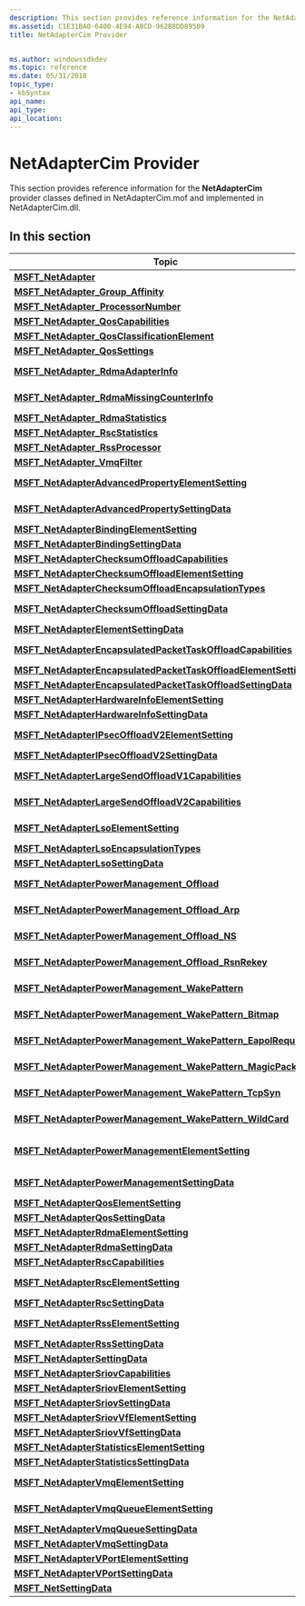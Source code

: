 ```yaml
---
description: This section provides reference information for the NetAdapterCim provider classes defined in NetAdapterCim.mof and implemented in NetAdapterCim.dll.
ms.assetid: C1E31BA0-6400-4E94-A8CD-962B8DD89509
title: NetAdapterCim Provider


ms.author: windowssdkdev
ms.topic: reference
ms.date: 05/31/2018
topic_type: 
- kbSyntax
api_name: 
api_type: 
api_location: 
---
```


# NetAdapterCim Provider

This section provides reference information for the **NetAdapterCim** provider classes defined in NetAdapterCim.mof and implemented in NetAdapterCim.dll.

## In this section



| Topic                                                                                                                                        | Description                                                                                                                                |
|----------------------------------------------------------------------------------------------------------------------------------------------|--------------------------------------------------------------------------------------------------------------------------------------------|
| [**MSFT\_NetAdapter**](msft-netadapter.md)<br/>                                                                                       | A logical network adapters<br/>                                                                                                      |
| [**MSFT\_NetAdapter\_Group\_Affinity**](msft-netadapter-group-affinity.md)<br/>                                                       | This class represents a processor affinity mask.<br/>                                                                                |
| [**MSFT\_NetAdapter\_ProcessorNumber**](msft-netadapter-processornumber.md)<br/>                                                      | MSFT\_NetAdapter\_ProcessorNumber<br/>                                                                                               |
| [**MSFT\_NetAdapter\_QosCapabilities**](msft-netadapter-qoscapabilities.md)<br/>                                                      | This class is used to report QoS capabilities on a network adapter.<br/>                                                             |
| [**MSFT\_NetAdapter\_QosClassificationElement**](msft-netadapter-qosclassificationelement.md)<br/>                                    | This class describes a QoS classification element.<br/>                                                                              |
| [**MSFT\_NetAdapter\_QosSettings**](msft-netadapter-qossettings.md)<br/>                                                              | This class represents QoS settings on a network adapter.<br/>                                                                        |
| [**MSFT\_NetAdapter\_RdmaAdapterInfo**](msft-netadapter-rdmaadapterinfo.md)<br/>                                                      | Network Direct Interface capabilities supported by a network adapter<br/>                                                            |
| [**MSFT\_NetAdapter\_RdmaMissingCounterInfo**](msft-netadapter-rdmamissingcounterinfo.md)<br/>                                        | RDMA missing performance counter information for a network adapter.<br/>                                                             |
| [**MSFT\_NetAdapter\_RdmaStatistics**](msft-netadapter-rdmastatistics.md)<br/>                                                        | RDMA statistics supported by a network adapter<br/>                                                                                  |
| [**MSFT\_NetAdapter\_RscStatistics**](msft-netadapter-rscstatistics.md)<br/>                                                          | RSC statistics supported by a network adapter<br/>                                                                                   |
| [**MSFT\_NetAdapter\_RssProcessor**](msft-netadapter-rssprocessor.md)<br/>                                                            | NDIS\_RSS\_PROCESSOR<br/>                                                                                                            |
| [**MSFT\_NetAdapter\_VmqFilter**](msft-netadapter-vmqfilter.md)<br/>                                                                  | MAC address and VLAN ID filters for VMQ and VPorts<br/>                                                                              |
| [**MSFT\_NetAdapterAdvancedPropertyElementSetting**](msft-netadapteradvancedpropertyelementsetting.md)<br/>                           | Associates a network port with its advanced property configuration stored in the registry.<br/>                                      |
| [**MSFT\_NetAdapterAdvancedPropertySettingData**](msft-netadapteradvancedpropertysettingdata.md)<br/>                                 | This class represents the advanced properties of a network adapter stored in the registry.<br/>                                      |
| [**MSFT\_NetAdapterBindingElementSetting**](msft-netadapterbindingelementsetting.md)<br/>                                             | Associates a network port with its binding information.<br/>                                                                         |
| [**MSFT\_NetAdapterBindingSettingData**](msft-netadapterbindingsettingdata.md)<br/>                                                   | This class represents the binding information of a network adapter.<br/>                                                             |
| [**MSFT\_NetAdapterChecksumOffloadCapabilities**](msft-netadapterchecksumoffloadcapabilities.md)<br/>                                 | MSFT\_NetAdapter\_ChecksumOffload<br/>                                                                                               |
| [**MSFT\_NetAdapterChecksumOffloadElementSetting**](msft-netadapterchecksumoffloadelementsetting.md)<br/>                             | Associates a network adapter with its TCPIP checksum offload data.<br/>                                                              |
| [**MSFT\_NetAdapterChecksumOffloadEncapsulationTypes**](msft-netadapterchecksumoffloadencapsulationtypes.md)<br/>                     | MSFT\_NetAdapter\_EncapsulationTypes<br/>                                                                                            |
| [**MSFT\_NetAdapterChecksumOffloadSettingData**](msft-netadapterchecksumoffloadsettingdata.md)<br/>                                   | Describes the checksum offload data settings for a network adapter.<br/>                                                             |
| [**MSFT\_NetAdapterElementSettingData**](msft-netadapterelementsettingdata.md)<br/>                                                   | Associates a network port with its configuration data.<br/>                                                                          |
| [**MSFT\_NetAdapterEncapsulatedPacketTaskOffloadCapabilities**](msft-netadapterencapsulatedpackettaskoffloadcapabilities.md)<br/>     | Used to report the offload capabilities of a network adapter when it transmits or receives encapsulated packets.<br/>                |
| [**MSFT\_NetAdapterEncapsulatedPacketTaskOffloadElementSetting**](msft-netadapterencapsulatedpackettaskoffloadelementsetting.md)<br/> | Associates a network adapter with its Encapsulation Offload data.<br/>                                                               |
| [**MSFT\_NetAdapterEncapsulatedPacketTaskOffloadSettingData**](msft-netadapterencapsulatedpackettaskoffloadsettingdata.md)<br/>       | Encapsulated packet task offload properties for a network adapter.<br/>                                                              |
| [**MSFT\_NetAdapterHardwareInfoElementSetting**](msft-netadapterhardwareinfoelementsetting.md)<br/>                                   | Associates a network adapter with its hardware data.<br/>                                                                            |
| [**MSFT\_NetAdapterHardwareInfoSettingData**](msft-netadapterhardwareinfosettingdata.md)<br/>                                         | Hardware information for a network adapter<br/>                                                                                      |
| [**MSFT\_NetAdapterIPsecOffloadV2ElementSetting**](msft-netadapteripsecoffloadv2elementsetting.md)<br/>                               | Associates a network adapter with its IPsec Task Offload v2 setting data.<br/>                                                       |
| [**MSFT\_NetAdapterIPsecOffloadV2SettingData**](msft-netadapteripsecoffloadv2settingdata.md)<br/>                                     | IPsec Task Offload v2 settings for a network adapter<br/>                                                                            |
| [**MSFT\_NetAdapterLargeSendOffloadV1Capabilities**](msft-netadapterlargesendoffloadv1capabilities.md)<br/>                           | This class is used to report LSOv1 capabilities on a network adapter.<br/>                                                           |
| [**MSFT\_NetAdapterLargeSendOffloadV2Capabilities**](msft-netadapterlargesendoffloadv2capabilities.md)<br/>                           | This class is used to report LSOv2 capabilities on a network adapter.<br/>                                                           |
| [**MSFT\_NetAdapterLsoElementSetting**](msft-netadapterlsoelementsetting.md)<br/>                                                     | Associates a network adapter with its Large Send Offload (LSO) data.<br/>                                                            |
| [**MSFT\_NetAdapterLsoEncapsulationTypes**](msft-netadapterlsoencapsulationtypes.md)<br/>                                             | Defines the encapsulation types the Adapter can support for LSO.<br/>                                                                |
| [**MSFT\_NetAdapterLsoSettingData**](msft-netadapterlsosettingdata.md)<br/>                                                           | LSO properties for a network adapter.<br/>                                                                                           |
| [**MSFT\_NetAdapterPowerManagement\_Offload**](msft-netadapterpowermanagement-offload.md)<br/>                                        | MSFT\_NetAdapterPowerManagement\_Offload is the base class for various network adapter offloads.<br/>                                |
| [**MSFT\_NetAdapterPowerManagement\_Offload\_Arp**](msft-netadapterpowermanagement-offload-arp.md)<br/>                               | MSFT\_NetAdapterPowerManagement\_Offload\_Arp contains settings related to ARP offloading.<br/>                                      |
| [**MSFT\_NetAdapterPowerManagement\_Offload\_NS**](msft-netadapterpowermanagement-offload-ns.md)<br/>                                 | MSFT\_NetAdapterPowerManagement\_Offload\_NS contains settings related to Neighbor Solicitation offloading.<br/>                     |
| [**MSFT\_NetAdapterPowerManagement\_Offload\_RsnRekey**](msft-netadapterpowermanagement-offload-rsnrekey.md)<br/>                     | MSFT\_NetAdapterPowerManagement\_Offload\_RsnRekey contains parameters for offloading the RSN Rekey protocol.<br/>                   |
| [**MSFT\_NetAdapterPowerManagement\_WakePattern**](msft-netadapterpowermanagement-wakepattern.md)<br/>                                | MSFT\_NetAdapterPowerManagement\_WakePattern defines a Wake-on-Lan (WOL) pattern.<br/>                                               |
| [**MSFT\_NetAdapterPowerManagement\_WakePattern\_Bitmap**](msft-netadapterpowermanagement-wakepattern-bitmap.md)<br/>                 | MSFT\_NetAdapterPowerManagement\_WakePattern\_Bitmap defines settings for waking on a bitmap/mask wake pattern.<br/>                 |
| [**MSFT\_NetAdapterPowerManagement\_WakePattern\_EapolRequestId**](msft-netadapterpowermanagement-wakepattern-eapolrequestid.md)<br/> | MSFT\_NetAdapterPowerManagement\_WakePattern\_EapolRequestId defines settings for an 802.1X EAPOL wake pattern.<br/>                 |
| [**MSFT\_NetAdapterPowerManagement\_WakePattern\_MagicPacket**](msft-netadapterpowermanagement-wakepattern-magicpacket.md)<br/>       | MSFT\_NetAdapterPowerManagement\_WakePattern\_MagicPacket defines settings for 'Wake on Magic Packet'.<br/>                          |
| [**MSFT\_NetAdapterPowerManagement\_WakePattern\_TcpSyn**](msft-netadapterpowermanagement-wakepattern-tcpsyn.md)<br/>                 | MSFT\_NetAdapterPowerManagement\_WakePattern\_TcpSyn defines settings for a TCP SYN wake pattern.<br/>                               |
| [**MSFT\_NetAdapterPowerManagement\_WakePattern\_WildCard**](msft-netadapterpowermanagement-wakepattern-wildcard.md)<br/>             | MSFT\_NetAdapterPowerManagement\_WakePattern\_WildCard defines settings for 'Wake on any Packet'.<br/>                               |
| [**MSFT\_NetAdapterPowerManagementElementSetting**](msft-netadapterpowermanagementelementsetting.md)<br/>                             | MSFT\_NetAdapterPowerManagementElementSetting associates a network adapter with its MSFT\_NetAdapterPowerManagementSettingData.<br/> |
| [**MSFT\_NetAdapterPowerManagementSettingData**](msft-netadapterpowermanagementsettingdata.md)<br/>                                   | MSFT\_NetAdapterPowerManagementSettingData represents the Power Management settings and features of a network adapter.<br/>          |
| [**MSFT\_NetAdapterQosElementSetting**](msft-netadapterqoselementsetting.md)<br/>                                                     | Associates a network port with its QoS properties.<br/>                                                                              |
| [**MSFT\_NetAdapterQosSettingData**](msft-netadapterqossettingdata.md)<br/>                                                           | QoS properties for a network adapter.<br/>                                                                                           |
| [**MSFT\_NetAdapterRdmaElementSetting**](msft-netadapterrdmaelementsetting.md)<br/>                                                   | Associates a network port with its Rdma data.<br/>                                                                                   |
| [**MSFT\_NetAdapterRdmaSettingData**](msft-netadapterrdmasettingdata.md)<br/>                                                         | Rdma settings for a network adapter<br/>                                                                                             |
| [**MSFT\_NetAdapterRscCapabilities**](msft-netadapterrsccapabilities.md)<br/>                                                         | This class is used to report RSC capabilities on a network adapter.<br/>                                                             |
| [**MSFT\_NetAdapterRscElementSetting**](msft-netadapterrscelementsetting.md)<br/>                                                     | Associates a network adapter with its Receive Segment Coalescing (RSC) data.<br/>                                                    |
| [**MSFT\_NetAdapterRscSettingData**](msft-netadapterrscsettingdata.md)<br/>                                                           | RSC properties for a network adapter.<br/>                                                                                           |
| [**MSFT\_NetAdapterRssElementSetting**](msft-netadapterrsselementsetting.md)<br/>                                                     | Associates a network adapter with its Receive Side Scale (RSS) setting data.<br/>                                                    |
| [**MSFT\_NetAdapterRssSettingData**](msft-netadapterrsssettingdata.md)<br/>                                                           | Receive Side Scale (RSS) settings for a network adapter<br/>                                                                         |
| [**MSFT\_NetAdapterSettingData**](msft-netadaptersettingdata.md)<br/>                                                                 | Represents the base class for network adapter settings.<br/>                                                                         |
| [**MSFT\_NetAdapterSriovCapabilities**](msft-netadaptersriovcapabilities.md)<br/>                                                     | Sriov Capabilities<br/>                                                                                                              |
| [**MSFT\_NetAdapterSriovElementSetting**](msft-netadaptersriovelementsetting.md)<br/>                                                 | Associates a network port with its SRIOV data.<br/>                                                                                  |
| [**MSFT\_NetAdapterSriovSettingData**](msft-netadaptersriovsettingdata.md)<br/>                                                       | SRIOV settings for a network adapter<br/>                                                                                            |
| [**MSFT\_NetAdapterSriovVfElementSetting**](msft-netadaptersriovvfelementsetting.md)<br/>                                             | Associates a network port with its SRIOV Vf data.<br/>                                                                               |
| [**MSFT\_NetAdapterSriovVfSettingData**](msft-netadaptersriovvfsettingdata.md)<br/>                                                   | SRIOV Vport settings for a network adapter<br/>                                                                                      |
| [**MSFT\_NetAdapterStatisticsElementSetting**](msft-netadapterstatisticselementsetting.md)<br/>                                       | Associates a network adapter with the setting data of its statistics.<br/>                                                           |
| [**MSFT\_NetAdapterStatisticsSettingData**](msft-netadapterstatisticssettingdata.md)<br/>                                             | Network adapter statistics<br/>                                                                                                      |
| [**MSFT\_NetAdapterVmqElementSetting**](msft-netadaptervmqelementsetting.md)<br/>                                                     | Associates a network adapter with its Virtual Machine Queue (VMQ) setting data.<br/>                                                 |
| [**MSFT\_NetAdapterVmqQueueElementSetting**](msft-netadaptervmqqueueelementsetting.md)<br/>                                           | Associates a network adapter with the setting data of its VMQ queues.<br/>                                                           |
| [**MSFT\_NetAdapterVmqQueueSettingData**](msft-netadaptervmqqueuesettingdata.md)<br/>                                                 | Network adapter VMQ settings for each queue<br/>                                                                                     |
| [**MSFT\_NetAdapterVmqSettingData**](msft-netadaptervmqsettingdata.md)<br/>                                                           | Network adapter Vritual Machine Queue (VMQ) settings<br/>                                                                            |
| [**MSFT\_NetAdapterVPortElementSetting**](msft-netadaptervportelementsetting.md)<br/>                                                 | Associates a network adapter with its virtual port data.<br/>                                                                        |
| [**MSFT\_NetAdapterVPortSettingData**](msft-netadaptervportsettingdata.md)<br/>                                                       | Network adapter Virtual Port settings.<br/>                                                                                          |
| [**MSFT\_NetSettingData**](msft-netsettingdata-netadaptercim.md)<br/>                                                                 | Represents the superclass for setting data on a networking.<br/>                                                                     |



 

 

 




